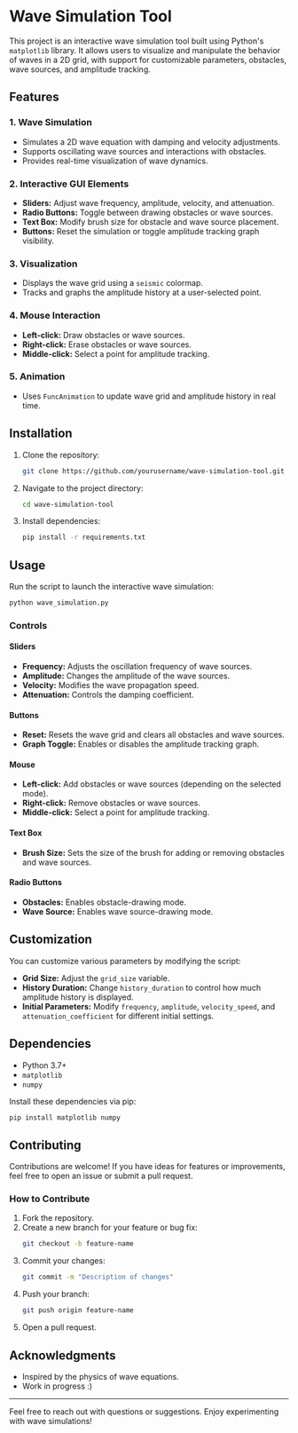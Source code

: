 # Wave Simulation Tool

This project is an interactive wave simulation tool built using Python's `matplotlib` library. It allows users to visualize and manipulate the behavior of waves in a 2D grid, with support for customizable parameters, obstacles, wave sources, and amplitude tracking.

## Features

### 1. **Wave Simulation**
- Simulates a 2D wave equation with damping and velocity adjustments.
- Supports oscillating wave sources and interactions with obstacles.
- Provides real-time visualization of wave dynamics.

### 2. **Interactive GUI Elements**
- **Sliders:** Adjust wave frequency, amplitude, velocity, and attenuation.
- **Radio Buttons:** Toggle between drawing obstacles or wave sources.
- **Text Box:** Modify brush size for obstacle and wave source placement.
- **Buttons:** Reset the simulation or toggle amplitude tracking graph visibility.

### 3. **Visualization**
- Displays the wave grid using a `seismic` colormap.
- Tracks and graphs the amplitude history at a user-selected point.

### 4. **Mouse Interaction**
- **Left-click:** Draw obstacles or wave sources.
- **Right-click:** Erase obstacles or wave sources.
- **Middle-click:** Select a point for amplitude tracking.

### 5. **Animation**
- Uses `FuncAnimation` to update wave grid and amplitude history in real time.

## Installation

1. Clone the repository:
    ```bash
    git clone https://github.com/yourusername/wave-simulation-tool.git
    ```

2. Navigate to the project directory:
    ```bash
    cd wave-simulation-tool
    ```

3. Install dependencies:
    ```bash
    pip install -r requirements.txt
    ```

## Usage

Run the script to launch the interactive wave simulation:
```bash
python wave_simulation.py
```

### Controls

#### Sliders
- **Frequency:** Adjusts the oscillation frequency of wave sources.
- **Amplitude:** Changes the amplitude of the wave sources.
- **Velocity:** Modifies the wave propagation speed.
- **Attenuation:** Controls the damping coefficient.

#### Buttons
- **Reset:** Resets the wave grid and clears all obstacles and wave sources.
- **Graph Toggle:** Enables or disables the amplitude tracking graph.

#### Mouse
- **Left-click:** Add obstacles or wave sources (depending on the selected mode).
- **Right-click:** Remove obstacles or wave sources.
- **Middle-click:** Select a point for amplitude tracking.

#### Text Box
- **Brush Size:** Sets the size of the brush for adding or removing obstacles and wave sources.

#### Radio Buttons
- **Obstacles:** Enables obstacle-drawing mode.
- **Wave Source:** Enables wave source-drawing mode.

## Customization

You can customize various parameters by modifying the script:
- **Grid Size:** Adjust the `grid_size` variable.
- **History Duration:** Change `history_duration` to control how much amplitude history is displayed.
- **Initial Parameters:** Modify `frequency`, `amplitude`, `velocity_speed`, and `attenuation_coefficient` for different initial settings.

## Dependencies

- Python 3.7+
- `matplotlib`
- `numpy`

Install these dependencies via pip:
```bash
pip install matplotlib numpy
```

## Contributing

Contributions are welcome! If you have ideas for features or improvements, feel free to open an issue or submit a pull request.

### How to Contribute
1. Fork the repository.
2. Create a new branch for your feature or bug fix:
   ```bash
   git checkout -b feature-name
   ```
3. Commit your changes:
   ```bash
   git commit -m "Description of changes"
   ```
4. Push your branch:
   ```bash
   git push origin feature-name
   ```
5. Open a pull request.

## Acknowledgments

- Inspired by the physics of wave equations.
- Work in progress :)

---

Feel free to reach out with questions or suggestions. Enjoy experimenting with wave simulations!


